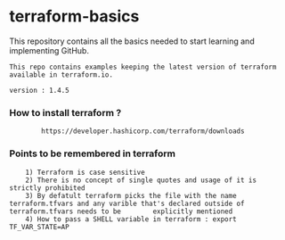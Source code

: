 # terraform-basics

This repository contains all the basics needed to start learning and implementing GitHub.

```
This repo contains examples keeping the latest version of terraform available in terraform.io.

version : 1.4.5
```

### How to install terraform ?

```
        https://developer.hashicorp.com/terraform/downloads
```

### Points to be remembered in terraform 

```
    1) Terraform is case sensitive 
    2) There is no concept of single quotes and usage of it is strictly prohibited
    3) By defatult terraform picks the file with the name terraform.tfvars and any varible that's declared outside of terraform.tfvars needs to be        explicitly mentioned
    4) How to pass a SHELL variable in terraform : export TF_VAR_STATE=AP
```


